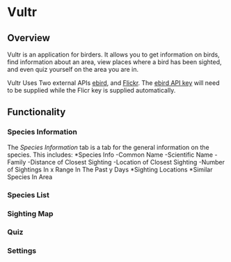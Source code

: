 # Vultr

## Overview
Vultr is an application for birders. It allows you to get information on birds, find information about an area, view places where a bird has been sighted, and even quiz yourself on the area you are in.

Vultr Uses Two external APIs [ebird](https://ebird.org/home), and  [Flickr](https://flickr.com). The [ebird API key](https://ebird.org/api/keygen) will need to be supplied while the Flicr key is supplied automatically.

## Functionality

### Species Information
The _Species Information_ tab is a tab for the general information on the species. This includes:
*Species Info
  -Common Name
  -Scientific Name
  -Family
  -Distance of Closest Sighting
  -Location of Closest Sighting
  -Number of Sightings In x Range In The Past y Days
*Sighting Locations
*Similar Species In Area
### Species List

### Sighting Map

### Quiz

### Settings
